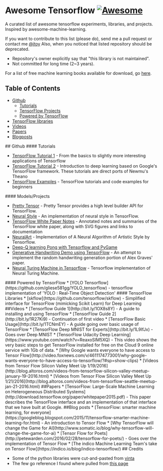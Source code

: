 # Awesome Tensorflow  [![Awesome](https://cdn.rawgit.com/sindresorhus/awesome/d7305f38d29fed78fa85652e3a63e154dd8e8829/media/badge.svg)](https://github.com/jtoy/awesome)

A curated list of awesome tensorflow experiments, libraries, and projects. Inspired by awesome-machine-learning.




If you want to contribute to this list (please do), send me a pull request or contact me [@jtoy](https://twitter.com/jtoy)
Also, when you noticed that listed repository should be deprecated.

* Repository's owner explicitly say that "this library is not maintained".
* Not committed for long time (2~3 years).

For a list of free machine learning books available for download, go [here](https://github.com/josephmisiti/awesome-machine-learning/blob/master/books.md). 

## Table of Contents

<!-- MarkdownTOC depth=4 -->
- [Github](#github)
    - [Tutorials](#github-tutorials)
    - [TensorFlow Projects](#github-projects)
    - [Powered by TensorFlow](#github-powered-by)
- [TensorFlow libraries](#libraries)
- [Videos](#video)
- [Papers](#papers)
- [Blogposts](#blogs)

<!-- /MarkdownTOC -->


<a name="github" />
## Github

<a name="github-tutorials" />
#### Tutorials

* [TensorFlow Tutorial 1](https://github.com/pkmital/tensorflow_tutorials) - From the basics to slightly more interesting applications of Tensorflow
* [TensorFlow Tutorial 2](https://github.com/nlintz/TensorFlow-Tutorials) - Introduction to deep learning based on Google's TensorFlow framework. These tutorials are direct ports of Newmu's Theano 
* [TensorFlow Examples](https://github.com/aymericdamien/TensorFlow-Examples) - TensorFlow tutorials and code examples for beginners

<a name="github-projects" />
#### Models/Projects

* [Pretty Tensor](https://github.com/google/prettytensor) - Pretty Tensor provides a high level builder API for TensorFlow.
* [Neural Style](https://github.com/anishathalye/neural-style) - An implementation of neural style in TensorFlow.
* [TensorFlow White Paper Notes](https://github.com/samjabrahams/tensorflow-white-paper-notes) - Annotated notes and summaries of the TensorFlow white paper, along with SVG figures and links to documentation
* [NeuralArt](https://github.com/ckmarkoh/neuralart_tensorflow) - Implementation of A Neural Algorithm of Artistic Style by Tensorflow.
* [Deep-Q learning Pong with Tensorflow and PyGame](http://www.danielslater.net/2016/03/deep-q-learning-pong-with-tensorflow.html)
* [Generative Handwriting Demo using TensorFlow](https://github.com/hardmaru/write-rnn-tensorflow) - An attempt to implement the random handwriting generation portion of Alex Graves' paper.
* [Neural Turing Machine in Tensorflow](https://github.com/carpedm20/NTM-tensorflow) - Tensorflow implementation of Neural Turing Machine.

<a name="github-powered-by" />
#### Powered by TensorFlow
* [YOLO Tensorflow](https://github.com/gliese581gg/YOLO_tensorflow) - tensorflow implementation of 'YOLO : Real-Time Object Detection'


<a name="libraries" />
#### TensorFlow Libraries
* [skflow](https://github.com/tensorflow/skflow) - Simplified interface for TensorFlow (mimicking Scikit Learn) for Deep Learning


<a name="video" />
##Videos
* [Tensorflow Guide 1](http://bit.ly/1OX8s8Y) - A guide to installing and using TensorFlow
* [TensorFlow Guide 2](http://bit.ly/1R27Ki9) - Continuation of first video
* [TensorFlow Basic Usage](http://bit.ly/1TCNmEY) - A guide going over basic usage of TensorFlow
* [TensorFlow Deep MNIST for Experts](http://bit.ly/1L9IfJx) - Goes over Deep MNIST
* [TensorFlow Udacity Deep Learning](https://www.youtube.com/watch?v=ReaxoSIM5XQ) - This video shows the very basic steps to get TensorFlow installed for free on the Cloud 9 online service with 1Gb of data.
* [Why Google wants everyone to have access to Tensor Flow](http://video.foxnews.com/v/4611174773001/why-google-wants-everyone-to-have-access-to-tensorflow/?#sp=show-clips) 
* [Videos from Tensor Flow Silicon Valley Meet Up 1/19/2016](http://blog.altoros.com/videos-from-tensorflow-silicon-valley-meetup-january-19-2016.html)
* [Videos from Tensor Flow Silicon Valley Meet Up 1/21/2016](http://blog.altoros.com/videos-from-tensorflow-seattle-meetup-jan-21-2016.html)

<a name="papers" />
##Papers
* [TensorFlow: Large-Scale Machine Learning on Heterogeneous Distributed Systems](http://download.tensorflow.org/paper/whitepaper2015.pdf) - This paper describes the TensorFlow interface and an implementation of that interface that we have built at Google.

<a name="blogs" />
##Blog posts
* [TensorFlow: smarter machine learning, for everyone](https://googleblog.blogspot.com/2015/11/tensorflow-smarter-machine-learning-for.html) - An introduction to Tensor Flow
* [Why TensorFlow will change the Game for AI](http://www.somatic.io/blog/why-tensorflow-will-change-the-game-for-ai)
* [Tensor Flow for Poets](http://petewarden.com/2016/02/28/tensorflow-for-poets/) - Goes over the implementation of Tensor Flow 
* [The indico Machine Learning Team's take on Tensor Flow](https://indico.io/blog/indico-tensorflow/) 

<a name="credits" />
## Credits

* Some of the python libraries were cut-and-pasted from [vinta](https://github.com/vinta/awesome-python)
* The few go reference I found where pulled from [this page](https://code.google.com/p/go-wiki/wiki/Projects#Machine_Learning)
